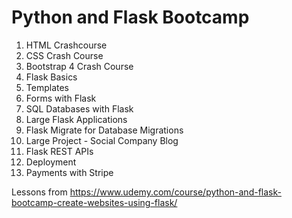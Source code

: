 # Python and Flask Bootcamp

1. HTML Crashcourse 
2. CSS Crash Course
3. Bootstrap 4 Crash Course
4. Flask Basics
5. Templates
6. Forms with Flask
7. SQL Databases with Flask
8. Large Flask Applications
9. Flask Migrate for Database Migrations
10. Large Project - Social Company Blog
11. Flask REST APIs
12. Deployment
13. Payments with Stripe

Lessons from https://www.udemy.com/course/python-and-flask-bootcamp-create-websites-using-flask/
